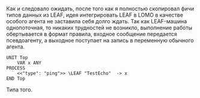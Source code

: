 Как и следовало ожидать, после того как я полностью скопировал фичи типов данных из LEAF, идея интегрировать LEAF в LOMO в качестве особого агента не заставила себя долго ждать. Так как LEAF-машина однопоточная, то никаких трудностей не возникло, выполнение работы обертывается в формат правила, входное сообщение передается псевдоагенту, а выходное поступает на запись в переменную обычного агента.

    UNIT Top
    	VAR x ANY
    PROCESS
    	<<"type": "ping">> \LEAF "TestEcho"  -> x
    END Top

Типа того.
